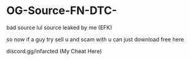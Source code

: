 # OG-Source-FN-DTC-
bad source lul
source leaked by me (EFK)

so now if a guy try sell u and scam with u can just download free here

discord.gg/infarcted (My Cheat Here)
